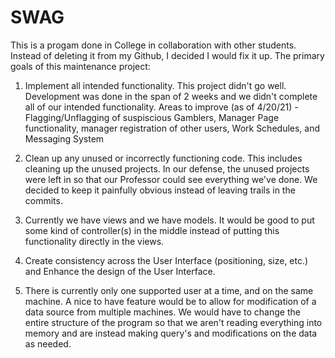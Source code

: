 # SWAG

This is a progam done in College in collaboration with other students. Instead of deleting it from my Github, I decided I would fix it up. The primary goals of this maintenance project:

1. Implement all intended functionality.
	This project didn't go well. Development was done in the span of 2 weeks and we didn't complete all of our intended functionality. Areas to improve (as of 4/20/21) - Flagging/Unflagging of suspiscious Gamblers, Manager Page functionality, manager registration of other users, Work Schedules, and Messaging System

2. Clean up any unused or incorrectly functioning code. This includes cleaning up the unused projects. In our defense, the unused projects were left in so that our Professor could see everything we've done. We decided to keep it painfully obvious instead of leaving trails in the commits.

3. Currently we have views and we have models. It would be good to put some kind of controller(s) in the middle instead of putting this functionality directly in the views.

4. Create consistency across the User Interface (positioning, size, etc.) and Enhance the design of the User Interface.

5. There is currently only one supported user at a time, and on the same machine. A nice to have feature would be to allow for modification of a data source from multiple machines. We would have to change the entire structure of the program so that we aren't reading everything into memory and are instead making query's and modifications on the data as needed.